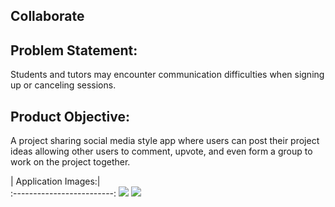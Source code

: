 ## Collaborate

## Problem Statement: 
Students and tutors may encounter communication difficulties when signing up or canceling sessions.

## Product Objective:
A project sharing social media style app where users can post their project ideas allowing other users to comment, upvote, and even form a group to work on the project together.



 | Application Images:|         
:-------------------------:
![](app_3.png)
![](use_5.png)  

